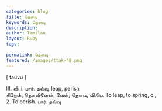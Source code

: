 ```yaml
---
categories: blog
title: தௌவு
keywords: தௌவு
description: 
author: Tamilan
layout: Ruby
tags: 
 
permalink: தௌவு
featured: /images/ttak-48.png
---
```

  
[ tauvu ]  
  
III. வி. i. பார். தவ்வு, leap, perish  
கிறேன், தௌவினேன், வேன், தௌவ, வி.பெ. To leap, to spring, c.,  
2. To perish. பார். தவ்வு